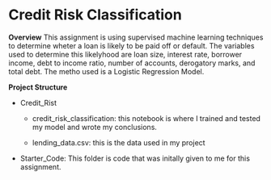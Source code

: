 # Credit Risk Classification

**Overview**
This assignment is using supervised machine learning techniques to determine wheter a loan is likely to be paid off or default. The variables used to determine this likelyhood are loan size, interest rate, borrower income, debt to income ratio, number of accounts, derogatory marks, and total debt. The metho used is a Logistic Regression Model.

**Project Structure**
* Credit_Rist
    * credit_risk_classification: this notebook is where I trained and tested my model and wrote my conclusions.

    * lending_data.csv: this is the data used in my project

* Starter_Code: This folder is code that was initally given to me for this assignment.

